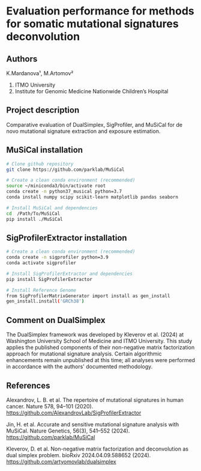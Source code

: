 # Evaluation performance for methods for somatic mutational signatures deconvolution
## Authors
K.Mardanova¹, M.Artomov² 
1. ITMO University
2. Institute for Genomic Medicine Nationwide Children’s Hospital
## Project description

Comparative evaluation of DualSimplex, SigProfiler, and MuSiCal for de novo mutational signature extraction and exposure estimation.


## MuSiCal installation

```bash
# Clone github repository
git clone https://github.com/parklab/MuSiCal

# Create a clean conda environment (recommended)
source ~/miniconda3/bin/activate root
conda create -n python37_musical python=3.7
conda install numpy scipy scikit-learn matplotlib pandas seaborn

# Install MuSiCal and dependencies
cd  /Path/To/MuSiCal
pip install ./MuSiCal
```

## SigProfilerExtractor installation
```bash
# Create a clean conda environment (recommended)
conda create -n sigprofiler python=3.9
conda activate sigprofiler

# Install SigProfilerExtractor and dependencies
pip install SigProfilerExtractor

# Install Reference Genome
from SigProfilerMatrixGenerator import install as gen_install
gen_install.install('GRCh38') 
```

## Comment on DualSimplex
The DualSimplex framework was developed by Kleverov et al. (2024) at Washington University School of Medicine and ITMO University. This study applies the published components of their non-negative matrix factorization approach for mutational signature analysis. Certain algorithmic enhancements remain unpublished at this time; all analyses were performed in accordance with the authors' documented methodology.

## References

Alexandrov, L. B. et al. The repertoire of mutational signatures in human cancer. Nature 578, 94–101 (2020).
https://github.com/AlexandrovLab/SigProfilerExtractor

Jin, H. et al. Accurate and sensitive mutational signature analysis with MuSiCal. Nature Genetics, 56(3), 541–552 (2024). 
https://github.com/parklab/MuSiCal

Kleverov, D. et al. Non-negative matrix factorization and deconvolution as dual simplex problem. bioRxiv 2024.04.09.588652 (2024).
https://github.com/artyomovlab/dualsimplex


